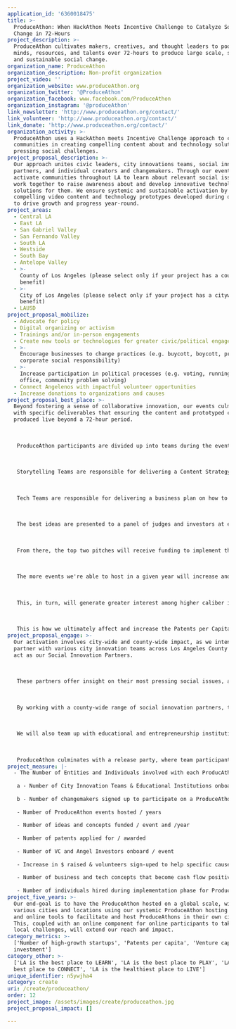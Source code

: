 ```yaml
---
application_id: '6360018475'
title: >-
  ProduceAthon: When HackAthon Meets Incentive Challenge to Catalyze Social
  Change in 72-Hours
project_description: >-
  ProduceAthon cultivates makers, creatives, and thought leaders to pool their
  minds, resources, and talents over 72-hours to produce large scale, systemic,
  and sustainable social change.
organization_name: ProduceAthon
organization_description: Non-profit organization
project_video: ''
organization_website: www.produceAthon.org
organization_twitter: '@ProduceAthon'
organization_facebook: www.facebook.com/ProduceAthon
organization_instagram: '@produceAthon'
link_newsletter: 'http://www.produceathon.org/contact/'
link_volunteer: 'http://www.produceathon.org/contact/'
link_donate: 'http://www.produceathon.org/contact/'
organization_activity: >-
  ProduceAthon uses a HackAthon meets Incentive Challenge approach to catalyze
  communities in creating compelling content about and technology solutions for
  pressing social challenges.
project_proposal_description: >-
  Our approach unites civic leaders, city innovations teams, social innovation
  partners, and individual creators and changemakers. Through our events, we
  activate communities throughout LA to learn about relevant social issues and
  work together to raise awareness about and develop innovative technology
  solutions for them. We ensure systemic and sustainable activation by using the
  compelling video content and technology prototypes developed during our events
  to drive growth and progress year-round.
project_areas:
  - Central LA
  - East LA
  - San Gabriel Valley
  - San Fernando Valley
  - South LA
  - Westside
  - South Bay
  - Antelope Valley
  - >-
    County of Los Angeles (please select only if your project has a countywide
    benefit)
  - >-
    City of Los Angeles (please select only if your project has a citywide
    benefit)
  - LAUSD
project_proposal_mobilize:
  - Advocate for policy
  - Digital organizing or activism
  - Trainings and/or in-person engagements
  - Create new tools or technologies for greater civic/political engagement
  - >-
    Encourage businesses to change practices (e.g. buycott, boycott, promote
    corporate social responsibility)
  - >-
    Increase participation in political processes (e.g. voting, running for
    office, community problem solving)
  - Connect Angelenos with impactful volunteer opportunities
  - Increase donations to organizations and causes
project_proposal_best_place: >-
  Beyond fostering a sense of collaborative innovation, our events culminate
  with specific deliverables that ensuring the content and prototyped concepts
  produced live beyond a 72-hour period. 
   
   
   
   ProduceAthon participants are divided up into teams during the event. Storytelling Teams and Tech Teams. While some team members develop actual content, videos, and prototype new technologies, other team members will be focused on strategy and growth pertaining to their projects. 
   
   
   
   Storytelling Teams are responsible for delivering a Content Strategy Plan to ensure the cause they've worked on can use the content to (1) generate awareness (2) increase volunteerism (3) increase donations
   
   
   
   Tech Teams are responsible for delivering a business plan on how to fund, scale, and implement their proposed technology to address the social or city challenge they worked on. 
   
   
   
   The best ideas are presented to a panel of judges and investors at event culmination -- during a Release Party. 
   
   
   
   From there, the top two pitches will receive funding to implement their content strategy and business plan as well as access to resources, mentors, co-working spaces, and city officials for guidance that monitors progress and ensures sustainable and systemic growth. 
   
   
   
   The more events we're able to host in a given year will increase and attract higher caliber participants and result in more innovative ideas and concepts. 
   
   
   
   This, in turn, will generate greater interest among higher caliber investors and VCs.
   
   
   
   This is how we ultimately affect and increase the Patents per Capita, # of high growth startups, and VC investment.
project_proposal_engage: >-
  Our activation involves city-wide and county-wide impact, as we intend to
  partner with various city innovation teams across Los Angeles County who will
  act as our Social Innovation Partners. 
   
   
   
   These partners offer insight on their most pressing social issues, along with desired success metrics they want to see directly impacted as a gauge for monitoring progress. 
   
   
   
   By working with a county-wide range of social innovation partners, the ProduceAthon challenge prompts and themes will be relevant, current, and very specific to unique challenges that various parts of LA county face.
   
   
   
   We will also team up with educational and entrepreneurship institutions, who will act as mentors throughout the 72-Hour ProduceAthon duration. These experts will offer teams access to relevant tools needed in creating their deliverables, and guide them in optimizing their concepts and pitches for successful implemenation.
   
   
   
   ProduceAthon culminates with a release party, where team participants present their deliverables and pitch their concepts in front of a panel of judges and investors. The winning ideas will receive funding for implementation and well as access to mentors and resources to ensure and monitor progress.
project_measure: |-
  - The Number of Entities and Individuals involved with each ProducAthon event
   
   a - Number of City Innovation Teams & Educational Institutions onboard
   
   b - Number of changemakers signed up to participate on a ProduceAthon team
   
   - Number of ProduceAthon events hosted / years
   
   - Number of ideas and concepts funded / event and /year
   
   - Number of patents applied for / awarded
   
   - Number of VC and Angel Investors onboard / event
   
   - Increase in $ raised & volunteers sign-uped to help specific causes post-ProduceAthon content creation and content release
   
   - Number of business and tech concepts that become cash flow positive post-ProduceAthon
   
   - Number of individuals hired during implementation phase for ProduceAthon winning ideas
project_five_years: >-
  Our end-goal is to have the ProduceAthon hosted on a global scale, with
  various cities and locations using our systemic ProduceAthon hosting process
  and online tools to facilitate and host ProduceAthons in their own cities.
  This, coupled with an online component for online participants to take part in
  local challenges, will extend our reach and impact.
category_metrics: >-
  ['Number of high-growth startups', 'Patents per capita', 'Venture capital
  investment']
category_other: >-
  ['LA is the best place to LEARN', 'LA is the best place to PLAY', 'LA is the
  best place to CONNECT', 'LA is the healthiest place to LIVE']
unique_identifier: n5ywjha4
category: create
uri: /create/produceathon/
order: 12
project_image: /assets/images/create/produceathon.jpg
project_proposal_impact: []

---
```

